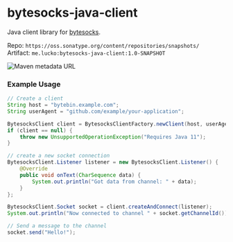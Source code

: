 # bytesocks-java-client

Java client library for [bytesocks](https://github.com/lucko/bytesocks).


Repo: `https://oss.sonatype.org/content/repositories/snapshots/`   
Artifact: `me.lucko:bytesocks-java-client:1.0-SNAPSHOT`

![Maven metadata URL](https://img.shields.io/maven-metadata/v?label=me.lucko%3Abytesocks-java-client&metadataUrl=https%3A%2F%2Foss.sonatype.org%2Fcontent%2Frepositories%2Fsnapshots%2Fme%2Flucko%2Fbytesocks-java-client%2Fmaven-metadata.xml&style=flat-square)

### Example Usage

```java
// Create a client
String host = "bytebin.example.com";
String userAgent = "github.com/example/your-application";

BytesocksClient client = BytesocksClientFactory.newClient(host, userAgent);
if (client == null) {
    throw new UnsupportedOperationException("Requires Java 11");
}

// create a new socket connection
BytesocksClient.Listener listener = new BytesocksClient.Listener() {
    @Override
    public void onText(CharSequence data) {
        System.out.println("Got data from channel: " + data);
    }
};

BytesocksClient.Socket socket = client.createAndConnect(listener);
System.out.println("Now connected to channel " + socket.getChannelId());

// Send a message to the channel
socket.send("Hello!");
```
